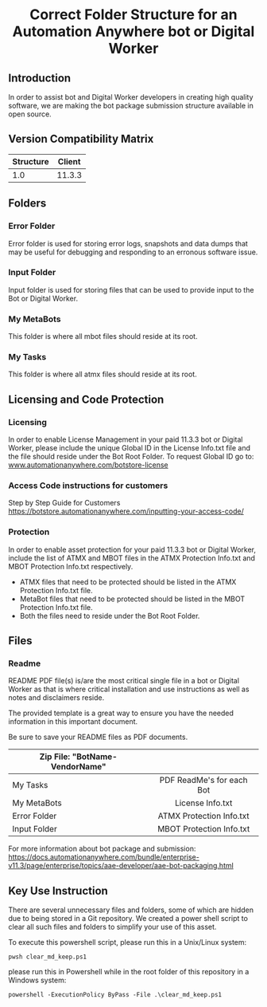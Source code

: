 <center> <h1> Correct Folder Structure for an Automation Anywhere bot or Digital Worker </h1> </center>

## Introduction
In order to assist bot and Digital Worker developers in creating high quality software, we are making the bot package submission structure available in open source.

## Version Compatibility Matrix
| Structure        | Client           | 
| ------------- |:-------------:|
| 1.0      | 11.3.3 | 


## Folders

### Error Folder
Error folder is used for storing error logs, snapshots and data dumps that may be useful for debugging and responding to an erronous software issue.

### Input Folder
Input folder is used for storing files that can be used to provide input to the Bot or Digital Worker.

### My MetaBots
This folder is where all mbot files should reside at its root.

### My Tasks 
This folder is where all atmx files should reside at its root.

## Licensing and Code Protection
### Licensing
In order to enable License Management in your paid 11.3.3 bot or Digital Worker, please include the unique Global ID in the License Info.txt file and the file should reside under the Bot Root Folder. To request Global ID go to: www.automationanywhere.com/botstore-license

### Access Code instructions for customers
Step by Step Guide for Customers
https://botstore.automationanywhere.com/inputting-your-access-code/

### Protection
In order to enable asset protection for your paid 11.3.3 bot or Digital Worker, include the list of ATMX and MBOT files in the ATMX Protection Info.txt and MBOT Protection Info.txt respectively. 
* ATMX files that need to be protected should be listed in the ATMX Protection Info.txt file.
* MetaBot files that need to be protected should be listed in the MBOT Protection Info.txt file.
* Both the files need to reside under the Bot Root Folder.


## Files
### Readme
README PDF file(s) is/are the most critical single file in a bot or Digital Worker as that is where critical installation and use instructions as well as notes and disclaimers reside.

The provided template is a great way to ensure you have the needed information in this important document.

Be sure to save your README files as PDF documents. 

| Zip File: "BotName-VendorName"        | | 
| ------------- |:-------------:|
|  My Tasks     | PDF ReadMe's for each Bot | 
|  My MetaBots     | License Info.txt | 
|  Error Folder    | ATMX Protection Info.txt | 
|  Input Folder     | MBOT Protection Info.txt | 


For more information about bot package and submission: https://docs.automationanywhere.com/bundle/enterprise-v11.3/page/enterprise/topics/aae-developer/aae-bot-packaging.html 

## Key Use Instruction
There are several unnecessary files and folders, some of which are hidden due to being stored in a Git repository. We created a power shell script to clear all such files and folders to simplify your use of this asset.

To execute this powershell script, 
please run this in a Unix/Linux system:

    pwsh clear_md_keep.ps1

please run this in Powershell while in the root folder of this repository in a Windows system:

    powershell -ExecutionPolicy ByPass -File .\clear_md_keep.ps1
